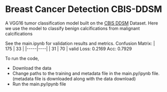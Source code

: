 # Breast Cancer Detection CBIS-DDSM
A VGG16 tumor classification model built on the [CBIS DDSM](https://wiki.cancerimagingarchive.net/pages/viewpage.action?pageId=22516629) Dataset. Here we use the model to classify benign calcifications from malignant calcifications

See the main.ipynb for validation results and metrics.
Confusion Matrix:
| 175 | 33 |
|-----|----|
| 31  | 70 |
valid Loss: 0.2169 Acc: 0.7929

To run the code,
- Download the data
- Change paths to the training and metadata file in the main.py/ipynb file. (metadata file is downloaded along with the data download)
- Run the main.py/ipynb file
